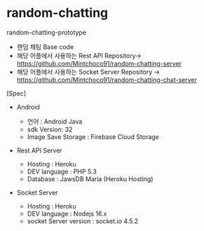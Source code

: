 # random-chatting
random-chatting-prototype

- 랜덤 채팅 Base code
- 해당 어플에서 사용하는 Rest API Repository-> https://github.com/Mintchoco91/random-chatting-server
- 해당 어플에서 사용하는 Socket Server Repository -> https://github.com/Mintchoco91/random-chatting-chat-server
 
[Spec]

 - Android
 
   - 언어 : Android Java
   - sdk Version: 32
   - Image Save Storage : Firebase Cloud Storage

 - Rest API Server
 
   - Hosting : Heroku
   - DEV language : PHP 5.3
   - Database : JawsDB Maria (Heroku Hosting)

 - Socket Server 
 
   - Hosting : Heroku
   - DEV language : Nodejs 16.x
   - socket Server version : socket.io 4.5.2
